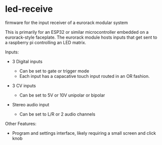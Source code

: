 # led-receive
firmware for the input receiver of a eurorack modular system

This is primarily for an ESP32 or similar microcontroller embedded on a eurorack-style faceplate. The eurorack module hosts inputs that get sent to a raspberry pi controlling an LED matrix. 

Inputs:
- 3 Digital inputs
  - Can be set to gate or trigger mode
  - Each input has a capacative touch input routed in an OR fashion.

- 3 CV inputs
  - Can be set to 5V or 10V unipolar or bipolar
  
- Stereo audio input
  - Can be set to L/R or 2 audio channels
  
Other Features:
- Program and settings interface, likely requiring a small screen and click knob
